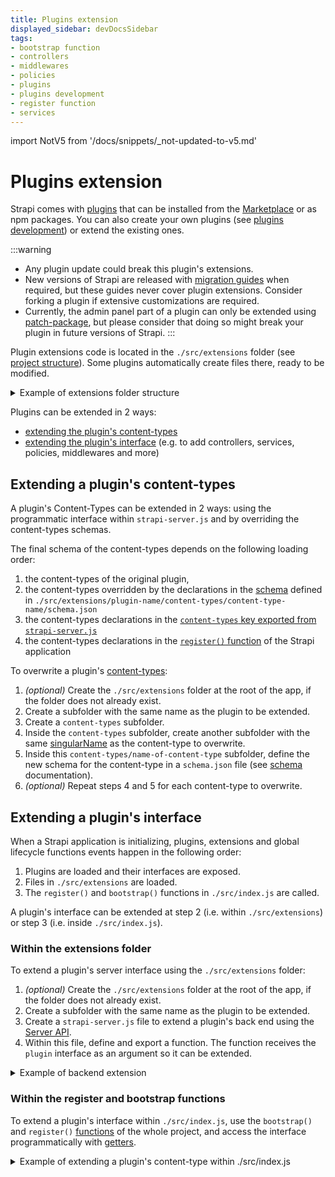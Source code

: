 ```yaml
---
title: Plugins extension
displayed_sidebar: devDocsSidebar
tags:
- bootstrap function
- controllers
- middlewares
- policies
- plugins
- plugins development
- register function 
- services
---
```


import NotV5 from '/docs/snippets/_not-updated-to-v5.md'

# Plugins extension

<NotV5 />

Strapi comes with [plugins](/dev-docs/plugins) that can be installed from the [Marketplace](/user-docs/plugins/installing-plugins-via-marketplace#installing-marketplace-plugins-and-providers) or as npm packages. You can also create your own plugins (see [plugins development](/dev-docs/plugins/developing-plugins)) or extend the existing ones.

:::warning
* Any plugin update could break this plugin's extensions.
* New versions of Strapi are released with [migration guides](/dev-docs/migration-guides) when required, but these guides never cover plugin extensions. Consider forking a plugin if extensive customizations are required.
* Currently, the admin panel part of a plugin can only be extended using [patch-package](https://www.npmjs.com/package/patch-package), but please consider that doing so might break your plugin in future versions of Strapi.
:::

Plugin extensions code is located in the `./src/extensions` folder (see [project structure](/dev-docs/project-structure)). Some plugins automatically create files there, ready to be modified.

<details> 
<summary>Example of extensions folder structure</summary>

```bash
/extensions
  /some-plugin-to-extend
    strapi-server.js
    /content-types
      /some-content-type-to-extend
        model.json
      /another-content-type-to-extend
        model.json
  /another-plugin-to-extend
    strapi-server.js
```
</details>

Plugins can be extended in 2 ways:

- [extending the plugin's content-types](#extending-a-plugin-s-content-types)
- [extending the plugin's interface](#extending-a-plugin-s-interface) (e.g. to add controllers, services, policies, middlewares and more)

## Extending a plugin's content-types

A plugin's Content-Types can be extended in 2 ways: using the programmatic interface within `strapi-server.js` and by overriding the content-types schemas.

The final schema of the content-types depends on the following loading order:

1. the content-types of the original plugin,
2. the content-types overridden by the declarations in the [schema](/dev-docs/backend-customization/models#model-schema) defined in `./src/extensions/plugin-name/content-types/content-type-name/schema.json`
3. the content-types declarations in the [`content-types` key exported from `strapi-server.js`](/dev-docs/plugins/server-api#content-types)
4. the content-types declarations in the [`register()` function](/dev-docs/configurations/functions#register) of the Strapi application

To overwrite a plugin's [content-types](/dev-docs/backend-customization/models):

1. _(optional)_ Create the `./src/extensions` folder at the root of the app, if the folder does not already exist.
2. Create a subfolder with the same name as the plugin to be extended.
3. Create a `content-types` subfolder.
4. Inside the `content-types` subfolder, create another subfolder with the same [singularName](/dev-docs/backend-customization/models#model-information) as the content-type to overwrite.
5. Inside this `content-types/name-of-content-type` subfolder, define the new schema for the content-type in a `schema.json` file (see [schema](/dev-docs/backend-customization/models#model-schema) documentation).
6. _(optional)_ Repeat steps 4 and 5 for each content-type to overwrite.

## Extending a plugin's interface

When a Strapi application is initializing, plugins, extensions and global lifecycle functions events happen in the following order:

1. Plugins are loaded and their interfaces are exposed.
2. Files in `./src/extensions` are loaded.
3. The `register()` and `bootstrap()` functions in `./src/index.js` are called.

A plugin's interface can be extended at step 2 (i.e. within `./src/extensions`) or step 3 (i.e. inside `./src/index.js`).

### Within the extensions folder

To extend a plugin's server interface using the `./src/extensions` folder:

1. _(optional)_ Create the `./src/extensions` folder at the root of the app, if the folder does not already exist.
2. Create a subfolder with the same name as the plugin to be extended.
3. Create a `strapi-server.js` file to extend a plugin's back end using the [Server API](/dev-docs/plugins/server-api).
4. Within this file, define and export a function. The function receives the `plugin` interface as an argument so it can be extended.

<details>
<summary>Example of backend extension</summary>

```js title="./src/extensions/some-plugin-to-extend/strapi-server.js"

module.exports = (plugin) => {
  plugin.controllers.controllerA.find = (ctx) => {};

  plugin.policies[newPolicy] = (ctx) => {};

  plugin.routes['content-api'].routes.push({
    method: 'GET',
    path: '/route-path',
    handler: 'controller.action',
  });

  return plugin;
};
```
</details>

### Within the register and bootstrap functions

To extend a plugin's interface within `./src/index.js`, use the `bootstrap()` and `register()` [functions](/dev-docs/configurations/functions) of the whole project, and access the interface programmatically with [getters](/dev-docs/plugins/server-api#usage).

<details>
<summary>Example of extending a plugin's content-type within ./src/index.js</summary>

```js title="./src/index.js"

module.exports = {
  register({ strapi }) {
    const contentTypeName = strapi.contentType('plugin::my-plugin.content-type-name')  
    contentTypeName.attributes = {
      // Spread previous defined attributes
      ...contentTypeName.attributes,
      // Add new, or override attributes
      'toto': {
        type: 'string',
      }
    }
  },
  bootstrap({ strapi }) {},
};
```
</details>

